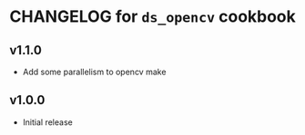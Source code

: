 # CHANGELOG for `ds_opencv` cookbook

## v1.1.0

* Add some parallelism to opencv make
	
## v1.0.0

* Initial release
